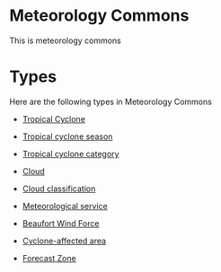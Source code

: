 # Meteorology Commons #
This is meteorology commons

# Types #
Here are the following types in Meteorology Commons


  * [Tropical Cyclone](meteorology__tropical_cyclone.md)

  * [Tropical cyclone season](meteorology__tropical_cyclone_season.md)

  * [Tropical cyclone category](meteorology__tropical_cyclone_category.md)

  * [Cloud](meteorology__cloud.md)

  * [Cloud classification](meteorology__cloud_classification.md)

  * [Meteorological service](meteorology__meteorological_service.md)

  * [Beaufort Wind Force](meteorology__beaufort_wind_force.md)

  * [Cyclone-affected area](meteorology__cyclone_affected_area.md)

  * [Forecast Zone](meteorology__forecast_zone.md)
